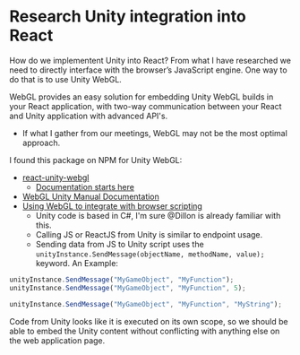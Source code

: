 # Research Unity integration into React

How do we implementent Unity into React? From what I have researched we need to directly interface with the browser’s JavaScript engine. One way to do that is to use Unity WebGL.

WebGL provides an easy solution for embedding Unity WebGL builds in your React application, with two-way communication between your React and Unity application with advanced API's.

- If what I gather from our meetings, WebGL may not be the most optimal approach.

I found this package on NPM for Unity WebGL:

- [react-unity-webgl](https://www.npmjs.com/package/react-unity-webgl)
  - [Documentation starts here](https://github.com/elraccoone/react-unity-webgl/wiki)
- [WebGL Unity Manual Documentation](https://docs.unity3d.com/Manual/webgl.html)
- [Using WebGL to integrate with browser scripting](https://docs.unity3d.com/Manual/webgl-interactingwithbrowserscripting.html)
  - Unity code is based in C#, I'm sure @Dillon is already familiar with this.
  - Calling JS or ReactJS from Unity is similar to endpoint usage.
  - Sending data from JS to Unity script uses the `unityInstance.SendMessage(objectName, methodName, value);` keyword. An Example:

```javascript
unityInstance.SendMessage("MyGameObject", "MyFunction");
unityInstance.SendMessage("MyGameObject", "MyFunction", 5);

unityInstance.SendMessage("MyGameObject", "MyFunction", "MyString");
```

Code from Unity looks like it is executed on its own scope, so we should be able to embed the Unity content without conflicting with anything else on the web application page.
